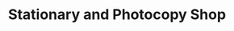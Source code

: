 ---
title: "Stationary and Photocopy Shop"
url: /raipur/stationary-and-photocopy-shop/
shop: Allgemein
---